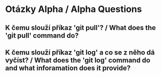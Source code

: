 # Otázky Alpha / Alpha Questions

## K čemu slouží příkaz 'git pull'? / What does the 'git pull' command do?

## K čemu slouží příkaz 'git log' a co se z něho dá vyčíst? / What does the 'git log' command do and what inforamation does it provide?
